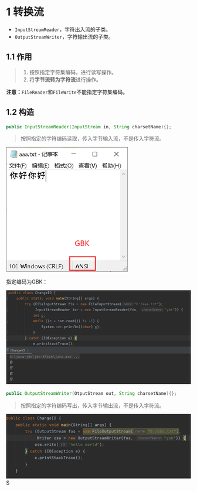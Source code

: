 # 1 转换流

- `InputStreamReader`，字符出入流的子类。
- `OutputStreamWriter`，字符输出流的子类。

## 1.1 作用

> 1. 按照指定字符集编码，进行读写操作。
> 2. 将**字节流转为字符流**进行操作。

**注意：**`FileReader`和`FileWrite`不能指定字符集编码。

## 1.2 构造

```java
public InputStreamReader(InputStream in, String charsetName){};
```

> 按照指定的字符编码读取，传入字节输入流，不是传入字符流。

![image-20240909161212639](assets/image-20240909161212639.png)

指定编码为GBK：

![image-20240909164844100](assets/image-20240909164844100.png)

```java
public OutputStreamWriter(OtputStream out, String charsetName){};
```

> 按照指定的字符编码写出，传入字节输出流，不是传入字符流。

![image-20240909165606570](assets/image-20240909165606570.png)S